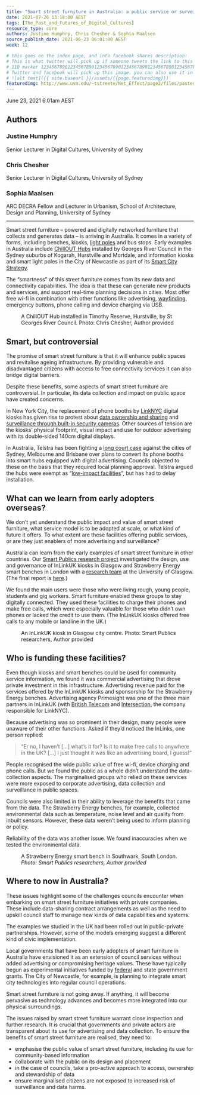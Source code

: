 ```yaml
---
title: "Smart street furniture in Australia: a public service or surveillance and advertising tool?"
date: 2021-07-26 13:18:00 AEST
tags: [The_Past_and_Futures_of_Digital_Cultures]
resource_type: core
authors: Justine Humphry, Chris Chesher & Sophia Maalsen
source_publish_date: 2021-06-23 06:01:00 AEST
week: 12

# this goes on the index page, and into facebook shares description:
# This is what twitter will pick up if someone tweets the link to this page
# 110 marker 1234567890123456789012345678901234567890123456789012345678901234567890123456789012345678901234567890123456789 twitter-body:
# Twitter and facebook will pick up this image. you can also use it in a post with:
# ![alt text]({{ site.baseurl }}/assets/{{page.featuredimg}})
featuredimg: http://www.uvm.edu/~tstreete/Net_Effect/page2/files/pasted-graphic.jpg
---
```


June 23, 2021 6.01am AEST

## Authors

### Justine Humphry

Senior Lecturer in Digital Cultures, University of Sydney

### Chris Chesher

Senior Lecturer in Digital Cultures, University of Sydney

### Sophia Maalsen

ARC DECRA Fellow and Lecturer in Urbanism, School of Architecture, Design and Planning, University of Sydney

---

Smart street furniture – powered and digitally networked furniture that collects and generates data – is arriving in Australia. It comes in a variety of forms, including benches, kiosks, <a href="https://competition.adesignaward.com/design.php?ID=61809">light poles</a> and bus stops. Early examples in Australia include <a href="https://www.georgesriver.nsw.gov.au/Council/About-Your-Council/Smart-Cities/Smart-ChillOUT-Hubs">ChillOUT Hubs</a> installed by Georges River Council in the Sydney suburbs of Kogarah, Hurstville and Mortdale, and information kiosks and smart light poles in the City of Newcastle as part of its <a href="https://newcastle.nsw.gov.au/smarter-living">Smart City Strategy</a>.

The “smartness” of this street furniture comes from its new data and connectivity capabilities. The idea is that these can generate new products and services, and support real-time planning decisions in cities. Most offer free wi-fi in combination with other functions like advertising, <a href="https://segd.org/what-wayfinding#:%7E:text=Wayfindingrefers%20to%20information%20systems,educational%20campuses%2Cand%20transportationfacilities.">wayfinding</a>, emergency buttons, phone calling and device charging via USB.

<figure class="align-center ">
<img alt="" src="https://images.theconversation.com/files/404954/original/file-20210607-130403-puzf88.jpeg?ixlib=rb-1.1.0&amp;q=45&amp;auto=format&amp;w=754&amp;fit=clip" srcset="https://images.theconversation.com/files/404954/original/file-20210607-130403-puzf88.jpeg?ixlib=rb-1.1.0&amp;q=45&amp;auto=format&amp;w=600&amp;h=763&amp;fit=crop&amp;dpr=1 600w, https://images.theconversation.com/files/404954/original/file-20210607-130403-puzf88.jpeg?ixlib=rb-1.1.0&amp;q=30&amp;auto=format&amp;w=600&amp;h=763&amp;fit=crop&amp;dpr=2 1200w, https://images.theconversation.com/files/404954/original/file-20210607-130403-puzf88.jpeg?ixlib=rb-1.1.0&amp;q=15&amp;auto=format&amp;w=600&amp;h=763&amp;fit=crop&amp;dpr=3 1800w, https://images.theconversation.com/files/404954/original/file-20210607-130403-puzf88.jpeg?ixlib=rb-1.1.0&amp;q=45&amp;auto=format&amp;w=754&amp;h=959&amp;fit=crop&amp;dpr=1 754w, https://images.theconversation.com/files/404954/original/file-20210607-130403-puzf88.jpeg?ixlib=rb-1.1.0&amp;q=30&amp;auto=format&amp;w=754&amp;h=959&amp;fit=crop&amp;dpr=2 1508w, https://images.theconversation.com/files/404954/original/file-20210607-130403-puzf88.jpeg?ixlib=rb-1.1.0&amp;q=15&amp;auto=format&amp;w=754&amp;h=959&amp;fit=crop&amp;dpr=3 2262w" sizes="(min-width: 1466px) 754px, (max-width: 599px) 100vw, (min-width: 600px) 600px, 237px">
<figcaption>
<span class="caption">A ChillOUT Hub installed in Timothy Reserve, Hurstville, by St Georges River Council.</span>
<span class="attribution"><span class="source">Photo: Chris Chesher</span>, <span class="license">Author provided</span></span>
</figcaption>
</figure>

## Smart, but controversial

The promise of smart street furniture is that it will enhance public spaces and revitalise ageing infrastructure. By providing vulnerable and disadvantaged citizens with access to free connectivity services it can also bridge digital barriers.

Despite these benefits, some aspects of smart street furniture are controversial. In particular, its data collection and impact on public space have created concerns.

In New York City, the replacement of phone booths by <a href="https://www.link.nyc/">LinkNYC</a> digital kiosks has given rise to protest about <a href="https://nymag.com/intelligencer/2016/03/nyclu-raises-linknyc-privacy-concerns.html">data ownership and sharing</a> and <a href="https://gothamist.com/news/yes-linknyc-kiosks-are-giant-data-harvesting-surveillance-cameras-obviously">surveillance through built-in security cameras</a>. Other sources of tension are the kiosks’ physical footprint, visual impact and use for outdoor advertising with its double-sided 140cm digital displays.

In Australia, Telstra has been fighting a <a href="https://www.smh.com.au/national/telstra-loses-battle-to-install-supersized-phone-booths-across-major-cities-20210416-p57jri.html">long court case</a> against the cities of Sydney, Melbourne and Brisbane over plans to convert its phone booths into smart hubs equipped with digital advertising. Councils objected to these on the basis that they required local planning approval. Telstra argued the hubs were exempt as “<a href="https://www.legislation.gov.au/Details/F2020C00305">low-impact facilities</a>”, but has had to delay installation.

## What can we learn from early adopters overseas?

We don’t yet understand the public impact and value of smart street furniture, what service model is to be adopted at scale, or what kind of future it offers. To what extent are these facilities offering public services, or are they just enablers of more advertising and surveillance?

Australia can learn from the early examples of smart street furniture in other countries. Our <a href="https://www.sydney.edu.au/arts/our-research/research-areas/literature-art-and-media/smart-publics.html">Smart Publics research project</a> investigated the design, use and governance of InLinkUK kiosks in Glasgow and Strawberry Energy smart benches in London with a <a href="https://www.gla.ac.uk/schools/socialpolitical/research/projects/smartpublics/">research team</a> at the University of Glasgow. (The final report is <a href="https://www.sydney.edu.au/content/dam/corporate/documents/faculty-of-arts-and-social-sciences/research/research-areas/literature-art-and-media/smart-publics-research-report.pdf">here</a>.)

We found the main users were those who were living rough, young people, students and gig workers. Smart furniture enabled these groups to stay digitally connected. They used these facilities to charge their phones and make free calls, which were especially valuable for those who didn’t own phones or lacked the credit to use them. (The InLinkUK kiosks offered free calls to any mobile or landline in the UK.)

<figure class="align-center ">
<img alt="" src="https://images.theconversation.com/files/407366/original/file-20210621-35174-j5yk5g.jpeg?ixlib=rb-1.1.0&amp;q=45&amp;auto=format&amp;w=754&amp;fit=clip" srcset="https://images.theconversation.com/files/407366/original/file-20210621-35174-j5yk5g.jpeg?ixlib=rb-1.1.0&amp;q=45&amp;auto=format&amp;w=600&amp;h=930&amp;fit=crop&amp;dpr=1 600w, https://images.theconversation.com/files/407366/original/file-20210621-35174-j5yk5g.jpeg?ixlib=rb-1.1.0&amp;q=30&amp;auto=format&amp;w=600&amp;h=930&amp;fit=crop&amp;dpr=2 1200w, https://images.theconversation.com/files/407366/original/file-20210621-35174-j5yk5g.jpeg?ixlib=rb-1.1.0&amp;q=15&amp;auto=format&amp;w=600&amp;h=930&amp;fit=crop&amp;dpr=3 1800w, https://images.theconversation.com/files/407366/original/file-20210621-35174-j5yk5g.jpeg?ixlib=rb-1.1.0&amp;q=45&amp;auto=format&amp;w=754&amp;h=1168&amp;fit=crop&amp;dpr=1 754w, https://images.theconversation.com/files/407366/original/file-20210621-35174-j5yk5g.jpeg?ixlib=rb-1.1.0&amp;q=30&amp;auto=format&amp;w=754&amp;h=1168&amp;fit=crop&amp;dpr=2 1508w, https://images.theconversation.com/files/407366/original/file-20210621-35174-j5yk5g.jpeg?ixlib=rb-1.1.0&amp;q=15&amp;auto=format&amp;w=754&amp;h=1168&amp;fit=crop&amp;dpr=3 2262w" sizes="(min-width: 1466px) 754px, (max-width: 599px) 100vw, (min-width: 600px) 600px, 237px">
<figcaption>
<span class="caption">An InLinkUK kiosk in Glasgow city centre.</span>
<span class="attribution"><span class="source">Photo: Smart Publics researchers</span>, <span class="license">Author provided</span></span>
</figcaption>
</figure>

## Who is funding these facilities?

Even though kiosks and smart benches could be used for community service information, we found it was commercial advertising that drove private investment in this infrastructure. Advertising revenue paid for the services offered by the InLinkUK kiosks and sponsorship for the Strawberry Energy benches. Advertising agency Primesight was one of the three main partners in InLinkUK (with <a href="https://www.bt.com/">British Telecom</a> and <a href="https://www.intersection.com/success-story/link/">Intersection</a>, the company responsible for LinkNYC).

Because advertising was so prominent in their design, many people were unaware of their other functions. Asked if they’d noticed the InLinks, one person replied:

> “Er no, I haven’t […] what’s it for? Is it to make free calls to anywhere in the UK? […] I just thought it was like an advertising board, I guess!”

People recognised the wide public value of free wi-fi, device charging and phone calls. But we found the public as a whole didn’t understand the data-collection aspects. The marginalised groups who relied on these services were more exposed to corporate advertising, data collection and surveillance in public spaces.

Councils were also limited in their ability to leverage the benefits that came from the data. The Strawberry Energy benches, for example, collected environmental data such as temperature, noise level and air quality from inbuilt sensors. However, these data weren’t being used to inform planning or policy.

Reliability of the data was another issue. We found inaccuracies when we tested the environmental data.

<figure class="align-center ">
<img alt="" src="https://images.theconversation.com/files/404957/original/file-20210607-121132-1w1293v.jpeg?ixlib=rb-1.1.0&amp;q=45&amp;auto=format&amp;w=754&amp;fit=clip" srcset="https://images.theconversation.com/files/404957/original/file-20210607-121132-1w1293v.jpeg?ixlib=rb-1.1.0&amp;q=45&amp;auto=format&amp;w=600&amp;h=800&amp;fit=crop&amp;dpr=1 600w, https://images.theconversation.com/files/404957/original/file-20210607-121132-1w1293v.jpeg?ixlib=rb-1.1.0&amp;q=30&amp;auto=format&amp;w=600&amp;h=800&amp;fit=crop&amp;dpr=2 1200w, https://images.theconversation.com/files/404957/original/file-20210607-121132-1w1293v.jpeg?ixlib=rb-1.1.0&amp;q=15&amp;auto=format&amp;w=600&amp;h=800&amp;fit=crop&amp;dpr=3 1800w, https://images.theconversation.com/files/404957/original/file-20210607-121132-1w1293v.jpeg?ixlib=rb-1.1.0&amp;q=45&amp;auto=format&amp;w=754&amp;h=1005&amp;fit=crop&amp;dpr=1 754w, https://images.theconversation.com/files/404957/original/file-20210607-121132-1w1293v.jpeg?ixlib=rb-1.1.0&amp;q=30&amp;auto=format&amp;w=754&amp;h=1005&amp;fit=crop&amp;dpr=2 1508w, https://images.theconversation.com/files/404957/original/file-20210607-121132-1w1293v.jpeg?ixlib=rb-1.1.0&amp;q=15&amp;auto=format&amp;w=754&amp;h=1005&amp;fit=crop&amp;dpr=3 2262w" sizes="(min-width: 1466px) 754px, (max-width: 599px) 100vw, (min-width: 600px) 600px, 237px">
<figcaption>
<span class="caption">A Strawberry Energy smart bench in Southwark, South London.</span>
<cite><span class="source">Photo: Smart Publics researchers</span>, <span class="license">Author provided</span></cite>
</figcaption>
</figure>

## Where to now in Australia?

These issues highlight some of the challenges councils encounter when embarking on smart street furniture initiatives with private companies. These include data-sharing contract arrangements as well as the need to upskill council staff to manage new kinds of data capabilities and systems.

The examples we studied in the UK had been rolled out in public-private partnerships. However, some of the models emerging suggest a different kind of civic implementation.

Local governments that have been early adopters of smart furniture in Australia have envisioned it as an extension of council services without added advertising or compromising heritage values. These have typically begun as experimental initiatives funded by <a href="https://www.infrastructure.gov.au/cities/smart-cities/plan/index.aspx">federal</a> and state government grants. The City of Newcastle, for example, is planning to integrate smart city technologies into regular council operations.

Smart street furniture is not going away. If anything, it will become pervasive as technology advances and becomes more integrated into our physical surroundings.

The issues raised by smart street furniture warrant close inspection and further research. It is crucial that governments and private actors are transparent about its use for advertising and data collection. To ensure the benefits of smart street furniture are realised, they need to:

-   emphasise the public value of smart street furniture, including its use for community-based information
-   collaborate with the public on its design and placement
-   in the case of councils, take a pro-active approach to access, ownership and stewardship of data
-   ensure marginalised citizens are not exposed to increased risk of surveillance and data harms.
